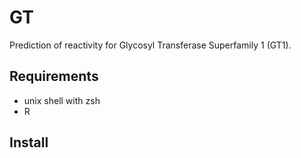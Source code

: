 # GT
Prediction of reactivity for Glycosyl Transferase Superfamily 1 (GT1).

## Requirements

- unix shell with zsh
- R

## Install


